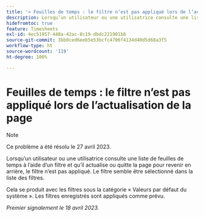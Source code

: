 ```yaml
---
title: '« Feuilles de temps : le filtre n’est pas appliqué lors de l’actualisation de la page »'
description: Lorsqu’un utilisateur ou une utilisatrice consulte une liste de feuilles de temps à l’aide d’un filtre et qu’il actualise ou quitte la page pour revenir en arrière, le filtre n’est pas appliqué. Le filtre semble être sélectionné dans la liste des filtres.
hidefromtoc: true
feature: Timesheets
exl-id: 4ec51957-448a-42ac-8c19-dbdc221901b8
source-git-commit: 3bb0ced6eeb5e53bcfc4706f4134d40d5d68a3f5
workflow-type: ht
source-wordcount: '119'
ht-degree: 100%

---
```


# Feuilles de temps : le filtre n’est pas appliqué lors de l’actualisation de la page

>[!NOTE]
>
>Ce problème a été résolu le 27 avril 2023.

Lorsqu’un utilisateur ou une utilisatrice consulte une liste de feuilles de temps à l’aide d’un filtre et qu’il actualise ou quitte la page pour revenir en arrière, le filtre n’est pas appliqué. Le filtre semble être sélectionné dans la liste des filtres.

Cela se produit avec les filtres sous la catégorie « Valeurs par défaut du système ». Les filtres enregistrés sont appliqués comme prévu.

_Premier signalement le 18 avril 2023._
